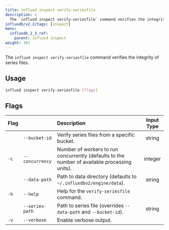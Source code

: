 ```yaml
---
title: influxd inspect verify-seriesfile
description: >
  The `influxd inspect verify-seriesfile` command verifies the integrity of series files.
influxdb/v2.2/tags: [inspect]
menu:
  influxdb_2_3_ref:
    parent: influxd inspect
weight: 301
---
```


The `influxd inspect verify-seriesfile` command verifies the integrity of series files.

## Usage
```sh
influxd inspect verify-seriesfile [flags]
```

## Flags
| Flag |                 | Description                                                                                   | Input Type |
| :--- | :-------------- | :-------------------------------------------------------------------------------------------- | :--------: |
|      | `--bucket-id`   | Verify series files from a specific bucket.                                              |   string   |
| `-c` | `--concurrency` | Number of workers to run concurrently (defaults to the number of available processing units). |  integer   |
|      | `--data-path`   | Path to data directory (defaults to `~/.influxdbv2/engine/data`).                             |   string   |
| `-h` | `--help`        | Help for the `verify-seriesfile` command.                                                     |            |
|      | `--series-path` | Path to series file (overrides `--data-path` and `--bucket-id`).                              |   string   |
| `-v` | `--verbose`     | Enable verbose output.                                                                        |            |
